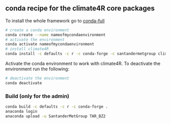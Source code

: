 ## conda recipe for the climate4R core packages

To install the whole framework go to [conda-full](https://github.com/SantanderMetGroup/climate4R/tree/devel/conda-full)

```bash
# create a conda environment
conda create --name nameofmycondaenvironment
# activate the environment
conda activate nameofmycondaenvironment
# install climate4R
conda install -c defaults -c r -c conda-forge -c santandermetgroup climate4r-base=1.0.0
```
Activate the conda environment to work with climate4R. To deactivate the environment run the following:

```bash
# deactivate the environment
conda deactivate
```

### Build (only for the admin)

```bash
conda build -c defaults -c r -c conda-forge .
anaconda login
anaconda upload -u SantanderMetGroup TAR_BZ2
```
